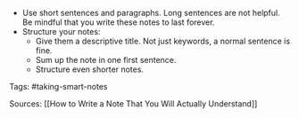 - Use short sentences and paragraphs. Long sentences are not helpful. Be mindful that you write these notes to last forever.
- Structure your notes:
	- Give them a descriptive title. Not just keywords, a normal sentence is fine.
	- Sum up the note in one first sentence.
	- Structure even shorter notes.

Tags: #taking-smart-notes 

Sources:
[[How to Write a Note That You Will Actually Understand]]
